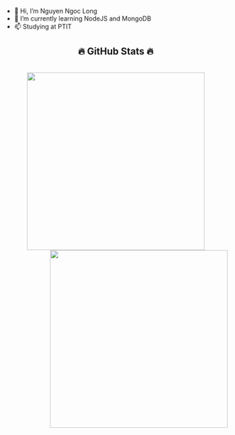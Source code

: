 - 👋 Hi, I’m Nguyen Ngoc Long
- 🌱 I’m currently learning NodeJS and MongoDB
- 📫 Studying at PTIT

<!---
ZNLong2203/ZNLong2203 is a ✨ special ✨ repository because its `README.md` (this file) appears on your GitHub profile.
You can click the Preview link to take a look at your changes.
--->
<h2 align="center">🔥 GitHub Stats 🔥</h2>
<!-- https://github.com/anuraghazra/github-readme-stats -->

<br>
<div align=center>
  <a href="#" title="ZNLong2203">
    <img width="400" align="center" src="https://github-readme-stats.vercel.app/api/top-langs/?username=ZNLong2203&hide=c%23,powershell,Mathematica,Ruby,Objective-C,Objective-C%2b%2b,Cuda&title_color=61dafb&text_color=ffffff&icon_color=61dafb&bg_color=20232a&langs_count=8&layout=compact&border_color=61dafb&hide_border=true" />
  </a>
  <a href="#" title="ZNLong2203">
    <img align="right" width="400" src="https://github-readme-stats.vercel.app/api?username=ZNLong2203&show_icons=true&theme=react&border_color=61dafb&hide_border=true" />
  </a>
</div>



